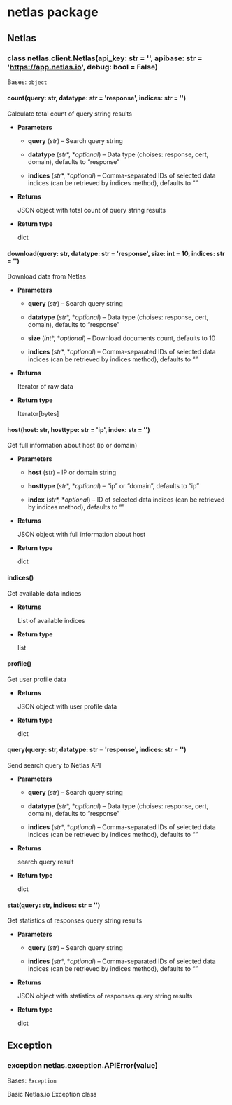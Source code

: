 # netlas package

## Netlas


### class netlas.client.Netlas(api_key: str = '', apibase: str = 'https://app.netlas.io', debug: bool = False)
Bases: `object`


#### count(query: str, datatype: str = 'response', indices: str = '')
Calculate total count of query string results


* **Parameters**

    
    * **query** (*str*) – Search query string


    * **datatype** (*str**, **optional*) – Data type (choises: response, cert, domain), defaults to “response”


    * **indices** (*str**, **optional*) – Comma-separated IDs of selected data indices (can be retrieved by indices method), defaults to “”



* **Returns**

    JSON object with total count of query string results



* **Return type**

    dict



#### download(query: str, datatype: str = 'response', size: int = 10, indices: str = '')
Download data from Netlas


* **Parameters**

    
    * **query** (*str*) – Search query string


    * **datatype** (*str**, **optional*) – Data type (choises: response, cert, domain), defaults to “response”


    * **size** (*int**, **optional*) – Download documents count, defaults to 10


    * **indices** (*str**, **optional*) – Comma-separated IDs of selected data indices (can be retrieved by indices method), defaults to “”



* **Returns**

    Iterator of raw data



* **Return type**

    Iterator[bytes]



#### host(host: str, hosttype: str = 'ip', index: str = '')
Get full information about host (ip or domain)


* **Parameters**

    
    * **host** (*str*) – IP or domain string


    * **hosttype** (*str**, **optional*) – “ip” or “domain”, defaults to “ip”


    * **index** (*str**, **optional*) – ID of selected data indices (can be retrieved by indices method), defaults to “”



* **Returns**

    JSON object with full information about host



* **Return type**

    dict



#### indices()
Get available data indices


* **Returns**

    List of available indices



* **Return type**

    list



#### profile()
Get user profile data


* **Returns**

    JSON object with user profile data



* **Return type**

    dict



#### query(query: str, datatype: str = 'response', indices: str = '')
Send search query to Netlas API


* **Parameters**

    
    * **query** (*str*) – Search query string


    * **datatype** (*str**, **optional*) – Data type (choises: response, cert, domain), defaults to “response”


    * **indices** (*str**, **optional*) – Comma-separated IDs of selected data indices (can be retrieved by indices method), defaults to “”



* **Returns**

    search query result



* **Return type**

    dict



#### stat(query: str, indices: str = '')
Get statistics of responses query string results


* **Parameters**

    
    * **query** (*str*) – Search query string


    * **indices** (*str**, **optional*) – Comma-separated IDs of selected data indices (can be retrieved by indices method), defaults to “”



* **Returns**

    JSON object with statistics of responses query string results



* **Return type**

    dict


## Exception


### exception netlas.exception.APIError(value)
Bases: `Exception`

Basic Netlas.io Exception class

